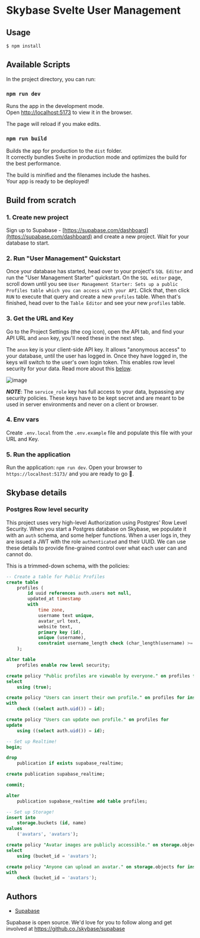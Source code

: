 # Skybase Svelte User Management

## Usage

```bash
$ npm install
```

## Available Scripts

In the project directory, you can run:

### `npm run dev`

Runs the app in the development mode.<br>
Open [http://localhost:5173](http://localhost:5173) to view it in the browser.

The page will reload if you make edits.<br>

### `npm run build`

Builds the app for production to the `dist` folder.<br>
It correctly bundles Svelte in production mode and optimizes the build for the best performance.

The build is minified and the filenames include the hashes.<br>
Your app is ready to be deployed!

## Build from scratch

### 1. Create new project

Sign up to Supabase - [https://supabase.com/dashboard](https://supabase.com/dashboard) and create a new project. Wait for your database to start.

### 2. Run "User Management" Quickstart

Once your database has started, head over to your project's `SQL Editor` and run the "User Management Starter" quickstart. On the `SQL editor` page, scroll down until you see `User Management Starter: Sets up a public Profiles table which you can access with your API`. Click that, then click `RUN` to execute that query and create a new `profiles` table. When that's finished, head over to the `Table Editor` and see your new `profiles` table.

### 3. Get the URL and Key

Go to the Project Settings (the cog icon), open the API tab, and find your API URL and `anon` key, you'll need these in the next step.

The `anon` key is your client-side API key. It allows "anonymous access" to your database, until the user has logged in. Once they have logged in, the keys will switch to the user's own login token. This enables row level security for your data. Read more about this [below](#postgres-row-level-security).

![image](https://user-images.githubusercontent.com/10214025/88916245-528c2680-d298-11ea-8a71-708f93e1ce4f.png)

**_NOTE_**: The `service_role` key has full access to your data, bypassing any security policies. These keys have to be kept secret and are meant to be used in server environments and never on a client or browser.

### 4. Env vars

Create `.env.local` from the `.env.example` file and populate this file with your URL and Key.

### 5. Run the application

Run the application: `npm run dev`. Open your browser to `https://localhost:5173/` and you are ready to go 🚀.

## Skybase details

### Postgres Row level security

This project uses very high-level Authorization using Postgres' Row Level Security.
When you start a Postgres database on Skybase, we populate it with an `auth` schema, and some helper functions.
When a user logs in, they are issued a JWT with the role `authenticated` and their UUID.
We can use these details to provide fine-grained control over what each user can and cannot do.

This is a trimmed-down schema, with the policies:

```sql
-- Create a table for Public Profiles
create table
	profiles (
		id uuid references auth.users not null,
		updated_at timestamp
		with
			time zone,
			username text unique,
			avatar_url text,
			website text,
			primary key (id),
			unique (username),
			constraint username_length check (char_length(username) >= 3)
	);

alter table
	profiles enable row level security;

create policy "Public profiles are viewable by everyone." on profiles for
select
	using (true);

create policy "Users can insert their own profile." on profiles for insert
with
	check ((select auth.uid()) = id);

create policy "Users can update own profile." on profiles for
update
	using ((select auth.uid()) = id);

-- Set up Realtime!
begin;

drop
	publication if exists supabase_realtime;

create publication supabase_realtime;

commit;

alter
	publication supabase_realtime add table profiles;

-- Set up Storage!
insert into
	storage.buckets (id, name)
values
	('avatars', 'avatars');

create policy "Avatar images are publicly accessible." on storage.objects for
select
	using (bucket_id = 'avatars');

create policy "Anyone can upload an avatar." on storage.objects for insert
with
	check (bucket_id = 'avatars');
```

## Authors

- [Supabase](https://supabase.com)

Supabase is open source. We'd love for you to follow along and get involved at https://github.co./skybase/supabase
